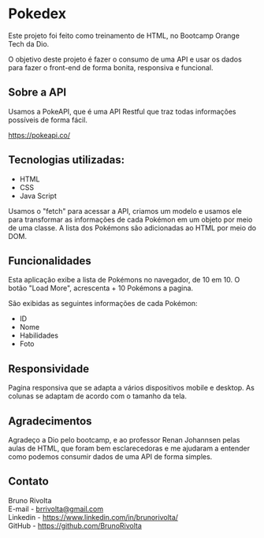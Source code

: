 
# Pokedex

Este projeto foi feito como treinamento de HTML, no Bootcamp Orange Tech da Dio.  

O objetivo deste projeto é fazer o consumo de uma API e usar os dados para fazer o front-end de forma bonita, responsiva e funcional.  

## Sobre a API

Usamos a PokeAPI, que é uma API Restful que traz todas informações possíveis de forma fácil.  

https://pokeapi.co/  


## Tecnologias utilizadas:

- HTML
- CSS
- Java Script

Usamos o "fetch" para acessar a API, criamos um modelo e usamos ele para transformar as informações de cada Pokémon em um objeto por meio de uma classe. A lista dos Pokémons são adicionadas ao HTML por meio do DOM.


## Funcionalidades 

Esta aplicação exibe a lista de Pokémons no navegador, de 10 em 10.
O botão "Load More", acrescenta + 10 Pokémons a pagina.

São exibidas as seguintes informações de cada Pokémon:

- ID
- Nome
- Habilidades
- Foto

## Responsividade

Pagina responsiva que se adapta a vários dispositivos mobile e desktop.
As colunas se adaptam de acordo com o tamanho da tela.
  
## Agradecimentos

Agradeço a Dio pelo bootcamp, e ao professor Renan Johannsen pelas aulas de HTML, que foram bem esclarecedoras e me ajudaram a entender como podemos consumir dados de uma API de forma simples.

## Contato

Bruno Rivolta  
E-mail - brrivolta@gmail.com  
Linkedin - https://www.linkedin.com/in/brunorivolta/  
GitHub - https://github.com/BrunoRivolta  

